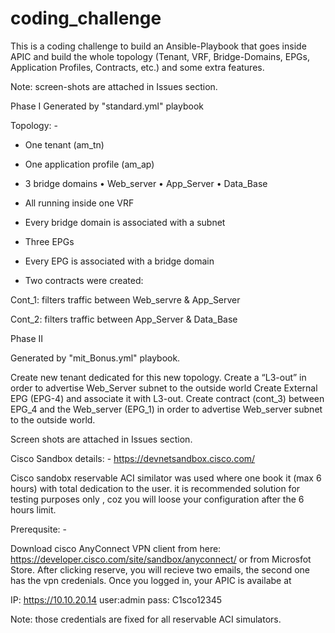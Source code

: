 # coding_challenge
This is a coding challenge to build an Ansible-Playbook that goes inside APIC and build the whole topology (Tenant, VRF, Bridge-Domains, EPGs, Application Profiles, Contracts, etc.) and some extra features.

Note: screen-shots are attached in Issues section.


Phase I
Generated by "standard.yml" playbook

Topology: -
-	One tenant (am_tn)
-	One application profile (am_ap)
-	3 bridge domains
•	Web_server
•	App_Server
•	Data_Base

-	All running inside one VRF

 
-	Every bridge domain is associated with a subnet

-	Three EPGs 
-	Every EPG is associated with a bridge domain
-	Two contracts were created: 


  Cont_1: filters traffic between Web_servre & App_Server

  Cont_2: filters traffic between App_Server & Data_Base
 
Phase II

Generated by "mit_Bonus.yml" playbook.

Create new tenant dedicated for this new topology.
Create a “L3-out” in order to advertise Web_Server subnet to the outside world
Create External EPG (EPG-4) and associate it with L3-out.
Create contract (cont_3) between EPG_4 and the Web_server (EPG_1) in order to advertise Web_server subnet to the outside world.

Screen shots are attached in Issues section.
	

Cisco Sandbox details: -
https://devnetsandbox.cisco.com/

Cisco sandobx reservable ACI similator was used where one book it (max 6 hours) with total dedication to the user.
it is recommended solution for testing purposes only , coz you will loose your configuration after the 6 hours limit.

Prerequsite: -

Download cisco AnyConnect VPN client from here: https://developer.cisco.com/site/sandbox/anyconnect/ or from Microsfot Store.
After clicking reserve, you will recieve two emails, the second one has the vpn credenials.
Once you logged in, your APIC is availabe at 

IP: https://10.10.20.14
user:admin
pass: C1sco12345

Note: those credentials are fixed for all reservable ACI simulators.

